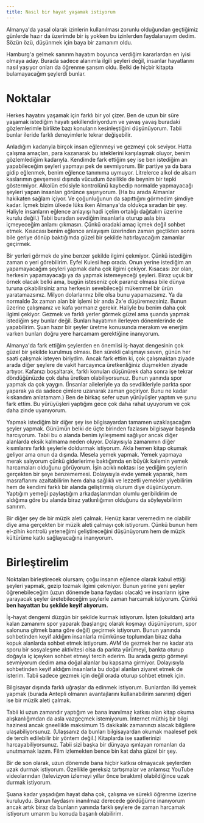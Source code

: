 ```yaml
---
title: Nasıl bir hayat yaşamak istiyorum
---
```


Almanya'da yasal olarak izinlerin kullanılması zorunlu olduğundan geçtiğimiz günlerde hazır da üzerimde bir iş yokken bu izinlerden faydalanayım dedim. Sözün özü, düşünmek için baya bir zamanım oldu.

Hamburg'a gelmek sanırım hayatım boyunca verdiğim kararlardan en iyisi olmaya aday. Burada sadece alanımla ilgili şeyleri değil, insanlar hayatlarını nasıl yaşıyor onları da öğrenme şansım oldu. Belki de hiçbir kitapta bulamayacağım şeylerdi bunlar.

# Noktalar

Herkes hayatını yaşamak için farklı bir yol çizer. Ben de uzun bir süre yaşamak istediğim hayatı şekillendiriyordum ve yavaş yavaş buradaki gözlemlerimle birlikte bazı konuların kesinleştiğini düşünüyorum. Tabii bunlar ileride farklı deneyimlerle tekrar değişebilir.

Anladığım kadarıyla birçok insan eğlenmeyi ve gezmeyi çok seviyor. Hatta çalışma amaçları, para kazanarak bu isteklerini karşılaşmak oluyor, benim gözlemlediğim kadarıyla. Kendimde fark ettiğim şey ise ben istediğim an yapabileceğim şeyleri yapmayı pek de sevmiyorum. Bir partiye ya da bara gidip eğlenmek, benim eğlence tanımıma uymuyor. Litrelerce alkol de alsam kaslarımın gevşemesi dışında vücudum özellikle de beynim bir tepki göstermiyor. Alkolün etkisiyle kontrolünü kaybedip normalde yapmayacağı şeyleri yapan insanları görünce şaşırıyorum. (Ha bu arada Almanlar hakikaten sağlam içiyor. Ve çoğunluğunun da sapıttığını görmedim şimdiye kadar. İçmek bizim ülkede lüks iken Almanya'da oldukça sıradan bir şey. Haliyle insanların eğlence anlayışı hadi içelim ortalığı dağıtalım üzerine kurulu değil.) Tabii buradan sevdiğim insanlarla oturup asla bira içmeyeceğim anlamı çıkmasın. Çünkü oradaki amaç içmek değil sohbet etmek. Kısacası benim eğlence anlayışım üzerinden zaman geçtikten sonra bile geriye dönüp baktığımda güzel bir şekilde hatırlayacağım zamanlar geçirmek.

Bir yerleri görmek de yine benzer şekilde ilgimi çekmiyor. Çünkü istediğim zaman o yeri görebilirim. Eyfel Kulesi hep orada. Onun yerine istediğim an yapamayacağım şeyleri yapmak daha çok ilgimi çekiyor. Kısacası zor olan, herkesin yapamayacağı ya da yapmak istemeyeceği şeyleri. Biraz uçuk bir örnek olacak belki ama, bugün isteseniz çok paranız olmasa bile dünya turuna çıkabilirsiniz ama herkesin sevebileceği mükemmel bir ürün yaratamazsınız. Milyon dolarlarınız bile olsa bunu yapamazsınız. Ya da normalde 3x zaman alan bir işlemi bir anda 2x'e düşüremezsiniz. Bunun üzerine çalışmanız ve kafa yormanız gerekir. Haliyle bu benim daha çok ilgimi çekiyor. Gezmek ve farklı yerler görmek güzel ama şuanda yapmak istediğim şey bunlar değil. Bunları hayatımın ilerleyen dönemlerinde de yapabilirim. Şuan hazır bir şeyler üretme konusunda merakım ve enerjim varken bunları doğru yere harcamam gerektiğine inanıyorum.

Almanya'da fark ettiğim şeylerden en önemlisi iş-hayat dengesinin çok güzel bir şekilde kurulmuş olması. Ben sürekli çalışmayı seven, günün her saati çalışmak isteyen biriydim. Ancak fark ettim ki, çok çalışmaktan ziyade arada diğer şeylere de vakit harcayınca üretkenliğiniz düşmekten ziyade artıyor. Kafanızı boşaltarak, farklı konuları düşünürek daha sonra işe tekrar döndüğünüzde çok daha üretken olabiliyorsunuz. Bunun yanında spor yapmak da çok yaygın. (İnsanlar aileleriyle ya da sevdikleriyle parkta spor yaparak ya da sadece çimlere uzanarak zaman geçiriyor. Bunu ne kadar kıskandım anlatamam.) Ben de birkaç sefer uzun yürüyüşler yaptım ve şunu fark ettim. Bu yürüyüşleri yaptığım gece çok daha rahat uyuyorum ve çok daha zinde uyanıyorum.

Yapmak istediğim bir diğer şey ise bilgisayardan tamamen uzaklaşacağım şeyler yapmak. Günümün belki de üçte birinden fazlasını bilgisayar başında harcıyorum. Tabii bu o alanda benim iyileşmemi sağlıyor ancak diğer alanlarda eksik kalmama neden oluyor. Dolayısıyla zamanımın diğer kısımlarını farklı şeylerle doldurmak istiyorum. Akla hemen kitap okumak geliyor ama onun da dışında. Mesela yemek yapmak. Yemek yapmaya merak salıyorum çünkü giderlerime baktığımda en büyük kalemin yemek harcamaları olduğunu görüyorum. İşin acıklı noktası ise yediğim şeylerin gerçekten bir şeye benzememesi. Dolayısıyla evde yemek yaparak, hem masraflarımı azaltabilirim hem daha sağlıklı ve lezzetli yemekler yiyebilirim hem de kendimi farklı bir alanda geliştirmiş olurum diye düşünüyorum. Yaptığım yemeği paylaştığım arkadaşlarımdan olumlu geribildirim de aldığıma göre bu alanda biraz yatkınlığımın olduğunu da söyleyebilirim sanırım.

Bir diğer şey de bir müzik aleti çalmak. Henüz karar veremedim ne olabilir diye ama gerçekten bir müzik aleti çalmayı çok istiyorum. Çünkü bunun hem el-zihin kontrolü yeteneğimi geliştireceğini düşünüyorum hem de müzik kültürüme katkı sağlayacağına inanıyorum.

# Birleştirelim

Noktaları birleştirecek olursam; çoğu insanın eğlence olarak kabul ettiği şeyleri yapmak, gezip tozmak ilgimi çekmiyor. Bunun yerine yeni şeyler öğrenebileceğim (uzun dönemde bana faydası olacak) ve insanların işine yarayacak şeyler üretebileceğim şeylerle zaman harcamak istiyorum. Çünkü __ben hayattan bu şekilde keyif alıyorum.__

İş-hayat dengemi düzgün bir şekilde kurmak istiyorum. İşten (okuldan) arta kalan zamanımı spor yaparak (başlangıç olarak koşmayı düşünüyorum, spor salonuna gitmek bana göre değil) geçirmek istiyorum. Bunun yanında sohbetinden keyif aldığım insanlarla mümkünse toplumdan biraz daha kopuk alanlarda sohbet etmek istiyorum. AVM'de gezmek her ne kadar ata sporu bir sosyaleşme aktivitesi olsa da parkta yürümeyi, bankta oturup doğayla iç içeyken sohbet etmeyi tercih ederim. Bu arada gezip görmeyi sevmiyorum dedim ama doğal alanlar bu kapsama girmiyor. Dolayısıyla sohbetinden keyif aldığım insanlarla bu doğal alanları ziyaret etmek de isterim. Tabii sadece gezmek için değil orada oturup sohbet etmek için.

Bilgisayar dışında farklı uğraşlar da edinmek istiyorum. Bunlardan ilki yemek yapmak (burada Antepli olmanın avantajlarını kullanabilirim sanırım) diğeri ise bir müzik aleti çalmak.

Tabii ki uzun zamandır yaptığım ve bana inanılmaz katkısı olan kitap okuma alışkanlığımdan da asla vazgeçmek istemiyorum. İnternet müthiş bir bilgi hazinesi ancak gneellikle maksimum 15 dakikalık zamanınızı alacak bilgilere ulaşabiliyorsunuz. (Ulaşsanız da bunları bilgisayardan okumak maalesef pek de tercih edilebilir bir yöntem değil.) Kitaplarda ise saatlerinizi harcayabiliyorsunuz. Tabii sizi başka bir dünyaya ışınlayan romanları da unutmamak lazım. Film izlemekten bence bin kat daha güzel bir şey.

Bir de son olarak, uzun dönemde bana hiçbir katkısı olmayacak şeylerden uzak durmak istiyorum. Özellikle gereksiz tartışmalar ve anlamsız YouTube videolarından (televizyon izlemeyi yıllar önce bıraktım) olabildiğince uzak durmak istiyorum.

Şuana kadar yaşadığım hayat daha çok, çalışma ve sürekli öğrenme üzerine kuruluydu. Bunun faydasını inanılmaz derecede gördüğüme inanıyorum ancak artık biraz da bunların yanında farklı şeylere de zaman harcamak istiyorum umarım bu konuda başarılı olabilirim.